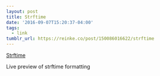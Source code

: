 ```yaml
---
layout: post
title: Strftime
date: '2016-09-07T15:20:37-04:00'
tags:
  - link
tumblr_url: https://reinke.co/post/150086016622/strftime
---
```

[Strftime](http://strftime.net/)  

Live preview of strftime formatting

